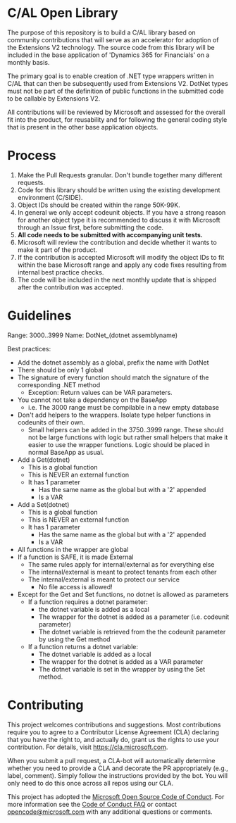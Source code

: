 
# C/AL Open Library

The purpose of this repository is to build a C/AL library based on community contributions that will serve as an accelerator for adoption of the Extensions V2 technology. The source code from this library will be included in the base application of 'Dynamics 365 for Financials' on a monthly basis. 

The primary goal is to enable creation of .NET type wrappers written in C/AL that can then be subsequently used from Extensions V2. DotNet types must not be part of the definition of public functions in the submitted code to be callable by Extensions V2.

All contributions will be reviewed by Microsoft and assessed for the overall fit into the product, for reusability and for following the general coding style that is present in the other base application objects.

# Process

1. Make the Pull Requests granular. Don't bundle together many different requests. 
2. Code for this library should be written using the existing development environment (C/SIDE).
3. Object IDs should be created within the range 50K-99K.
4. In general we only accept codeunit objects. If you have a  strong reason for another object type it is recommended to discuss it with Microsoft through an Issue first, before submitting the code.
5. **All code needs to be submitted with accompanying unit tests.**
6. Microsoft will review the contribution and decide whether it wants to make it part of the product.
7. If the contribution is accepted Microsoft will modify the object IDs to fit within the base Microsoft range and apply any code fixes resulting from internal best practice checks.
8. The code will be included in the next monthly update that is shipped after the contribution was accepted.

# Guidelines

Range: 3000..3999
Name: DotNet_(dotnet assemblyname)

Best practices:
* Add the dotnet assembly as a global, prefix the name with DotNet
* There should be only 1 global
* The signature of every function should match the signature of the corresponding .NET method
    * Exception: Return values can be VAR parameters.
* You cannot not take a dependency on the BaseApp
    * i.e. The 3000 range must be compilable in a new empty database
* Don't add helpers to the wrappers. Isolate type helper functions in codeunits of their own.
    * Small helpers can be added in the 3750..3999 range. These should not be large functions with logic but rather small helpers that make it easier to use the wrapper functions. Logic should be placed in normal BaseApp as usual.
* Add a Get(dotnet)
    * This is a global function
    * This is NEVER an external function
    * It has 1 parameter
        * Has the same name as the global but with a '2' appended
        * Is a VAR
* Add a Set(dotnet)
    * This is a global function
    * This is NEVER an external function
    * It has 1 parameter
        * Has the same name as the global but with a '2' appended
        * Is a VAR
* All functions in the wrapper are global
* If a function is SAFE, it is made External
    * The same rules apply for internal/external as for everything else
    * The internal/external is meant to protect tenants from each other
    * The internal/external is meant to protect our service
        * No file access is allowed!
* Except for the Get and Set functions, no dotnet is allowed as parameters
    * If a function requires a dotnet parameter:
        * the dotnet variable is added as a local
        * The wrapper for the dotnet is added as a parameter (i.e. codeunit parameter)
        * The dotnet variable is retrieved from the the codeunit parameter by using the Get method
    * If a function returns a dotnet variable:
        * The dotnet variable is added as a local
        * The wrapper for the dotnet is added as a VAR parameter
        * The dotnet variable is set in the wrapper by using the Set method. 

# Contributing

This project welcomes contributions and suggestions. Most contributions require you to agree to a
Contributor License Agreement (CLA) declaring that you have the right to, and actually do, grant us
the rights to use your contribution. For details, visit https://cla.microsoft.com.

When you submit a pull request, a CLA-bot will automatically determine whether you need to provide
a CLA and decorate the PR appropriately (e.g., label, comment). Simply follow the instructions
provided by the bot. You will only need to do this once across all repos using our CLA.

This project has adopted the [Microsoft Open Source Code of Conduct](https://opensource.microsoft.com/codeofconduct/).
For more information see the [Code of Conduct FAQ](https://opensource.microsoft.com/codeofconduct/faq/) or
contact [opencode@microsoft.com](mailto:opencode@microsoft.com) with any additional questions or comments.
